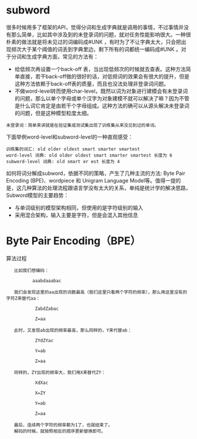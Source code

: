 # subword
很多时候用多了框架的API，觉得分词和生成字典就是调用的事情，不过事情并没有那么简单，比如其中涉及到的未登录词的问题，就对任务性能影响很大。一种很朴素的做法就是将未见过的词编码成#UNK ，有时为了不让字典太大，只会把出现频次大于某个阈值的词丢到字典里边，剩下所有的词都统一编码成#UNK 。对于分词和生成字典方面，常见的方法有：
* 给低频次再设置一个back-off 表，当出现低频次的时候就去查表。这种方法简单直接，若干back-off做的很好的话，对低频词的效果会有很大的提升，但是这种方法依赖于back-off表的质量，而且也没法处理非登录词问题。
* 不做word-level转而使用char-level，既然以词为对象进行建模会有未登录词的问题，那么以单个字母或单个汉字为对象建模不就可以解决了嘛？因为不管是什么词它肯定是由若干个字母组成。这种方法的确可以从源头解决未登录词的问题，但是这种模型粒度太细。
```
未登录词：简单来讲就是在验证集或测试集出现了训练集从来没见到过的单词。
```
下面举例word-level和subword-level的一种直观感受：
```
训练集的词汇: old older oldest smart smarter smartest
word-level 词典: old older oldest smart smarter smartest 长度为 6
subword-level 词典: old smart er est 长度为 4
```
如何将词分解成subword，依据不同的策略，产生了几种主流的方法: Byte Pair Encoding (BPE)、wordpiece 和 Unigram Language Model等。值得一提的是，这几种算法的处理流程跟语言学没有太大的关系，单纯是统计学的解决思路，Subword模型的主要趋势：
* 与单词级别的模型架构相同，但使用的是字符级别的输入
* 采用混合架构，输入主要是字符，但是会混入其他信息
# Byte Pair Encoding（BPE）
算法过程

       比如我们想编码：

              aaabdaaabac

       我们会发现这里的aa出现的词数最高（我们这里只看两个字符的频率），那么用这里没有的字符Z来替代aa：

               ZabdZabac

               Z=aa

       此时，又发现ab出现的频率最高，那么同样的，Y来代替ab：

               ZYdZYac

               Y=ab

               Z=aa

       同样的，ZY出现的频率大，我们用X来替代ZY：

               XdXac

               X=ZY

               Y=ab

               Z=aa

       最后，连续两个字符的频率都为1了，也就结束了。
       解码的时候，就按照相反的顺序更新替换即可。

